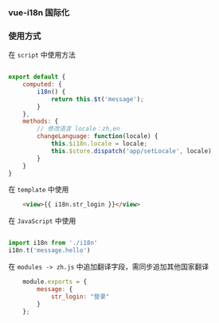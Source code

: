 ### vue-i18n 国际化

### 使用方式

在 ``script`` 中使用方法

```javascript

export default {
	computed: {
		i18n() {
			return this.$t('message');
		}
	},
    methods: {
        // 修改语言 locale：zh,en
		changeLanguage: function(locale) {
			this.$i18n.locale = locale;
			this.$store.dispatch('app/setLocale', locale)
		}
    }
}
```
在 ``template`` 中使用

```html
	<view>{{ i18n.str_login }}</view>

```

在 ``JavaScript`` 中使用

```javascript

import i18n from './i18n'
i18n.t('message.hello')

```

在 ``modules -> zh.js`` 中追加翻译字段，需同步追加其他国家翻译

```javascript
	module.exports = {
		message: {
			str_login: "登录"
		}
	};

```
